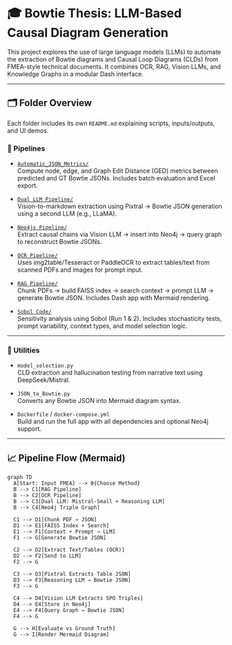 # 🎓 Bowtie Thesis: LLM-Based Causal Diagram Generation

This project explores the use of large language models (LLMs) to automate the extraction of Bowtie diagrams and Causal Loop Diagrams (CLDs) from FMEA-style technical documents. It combines OCR, RAG, Vision LLMs, and Knowledge Graphs in a modular Dash interface.

---

## 🗂️ Folder Overview

Each folder includes its own `README.md` explaining scripts, inputs/outputs, and UI demos.

### 🚀 Pipelines

- [`Automatic_JSON_Metrics/`](./Automatic_JSON_Metrics)  
  Compute node, edge, and Graph Edit Distance (GED) metrics between predicted and GT Bowtie JSONs. Includes batch evaluation and Excel export.

- [`Dual LLM Pipeline/`](./Dual%20LLM%20Pipeline)  
  Vision-to-markdown extraction using Pixtral → Bowtie JSON generation using a second LLM (e.g., LLaMA).

- [`Neo4js Pipeline/`](./Neo4js%20Pipeline)  
  Extract causal chains via Vision LLM → insert into Neo4j → query graph to reconstruct Bowtie JSONs.

- [`OCR Pipeline/`](./OCR%20Pipeline)  
  Uses img2table/Tesseract or PaddleOCR to extract tables/text from scanned PDFs and images for prompt input.

- [`RAG Pipeline/`](./RAG%20Pipeline)  
  Chunk PDFs → build FAISS index → search context → prompt LLM → generate Bowtie JSON. Includes Dash app with Mermaid rendering.

- [`Sobol Code/`](./Sobol%20Code)  
  Sensitivity analysis using Sobol (Run 1 & 2). Includes stochasticity tests, prompt variability, context types, and model selection logic.

---

### 🧰 Utilities

- `model_selection.py`  
  CLD extraction and hallucination testing from narrative text using DeepSeek/Mistral.

- `JSON_to_Bowtie.py`  
  Converts any Bowtie JSON into Mermaid diagram syntax.

- `Dockerfile` / `docker-compose.yml`  
  Build and run the full app with all dependencies and optional Neo4j support.

---

## 📈 Pipeline Flow (Mermaid)

```mermaid
graph TD
  A[Start: Input FMEA] --> B{Choose Method}
  B --> C1[RAG Pipeline]
  B --> C2[OCR Pipeline]
  B --> C3[Dual LLM: Mistral-Small + Reasoning LLM]
  B --> C4[Neo4j Triple Graph]

  C1 --> D1[Chunk PDF → JSON]
  D1 --> E1[FAISS Index + Search]
  E1 --> F1[Context + Prompt → LLM]
  F1 --> G[Generate Bowtie JSON]

  C2 --> D2[Extract Text/Tables (OCR)]
  D2 --> F2[Send to LLM]
  F2 --> G

  C3 --> D3[Pixtral Extracts Table JSON]
  D3 --> F3[Reasoning LLM → Bowtie JSON]
  F3 --> G

  C4 --> D4[Vision LLM Extracts SPO Triples]
  D4 --> E4[Store in Neo4j]
  E4 --> F4[Query Graph → Bowtie JSON]
  F4 --> G

  G --> H[Evaluate vs Ground Truth]
  G --> I[Render Mermaid Diagram]

